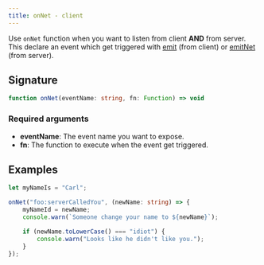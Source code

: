 ```yaml
---
title: onNet - client
---
```


Use `onNet` function when you want to listen from client **AND** from server.\
This declare an event which get triggered with [emit](/scripting-reference/runtimes/javascript/functions/emit-client) (from client) or [emitNet](/scripting-reference/runtimes/javascript/functions/emitNet-server) (from server).

## Signature

```ts
function onNet(eventName: string, fn: Function) => void
```

### Required arguments

- **eventName**: The event name you want to expose.
- **fn**: The function to execute when the event get triggered.

## Examples

```ts
let myNameIs = "Carl";

onNet("foo:serverCalledYou", (newName: string) => {
    myNameId = newName;
    console.warn(`Someone change your name to ${newName}`);

    if (newName.toLowerCase() === "idiot") {
        console.warn("Looks like he didn't like you.");
    }
});
```
